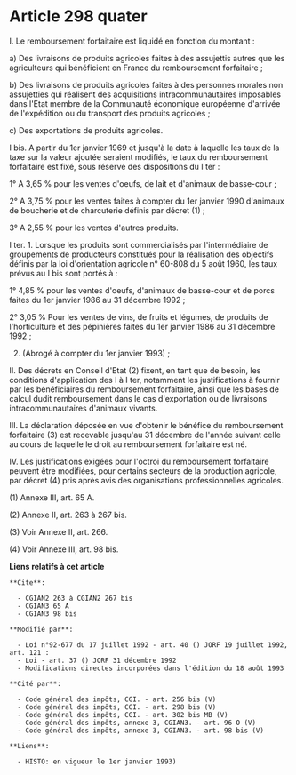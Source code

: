 # Article 298 quater

I. Le remboursement forfaitaire est liquidé en fonction du montant :

a) Des livraisons de produits agricoles faites à des assujettis autres que les agriculteurs qui bénéficient en France du
remboursement forfaitaire ;

b) Des livraisons de produits agricoles faites à des personnes morales non assujetties qui réalisent des acquisitions
intracommunautaires imposables dans l'Etat membre de la Communauté économique européenne d'arrivée de l'expédition ou du
transport des produits agricoles ;

c) Des exportations de produits agricoles.

I bis. A partir du 1er janvier 1969 et jusqu'à la date à laquelle les taux de la taxe sur la valeur ajoutée seraient
modifiés, le taux du remboursement forfaitaire est fixé, sous réserve des dispositions du I ter :

1° A 3,65 % pour les ventes d'oeufs, de lait et d'animaux de basse-cour ;

2° A 3,75 % pour les ventes faites à compter du 1er janvier 1990 d'animaux de boucherie et de charcuterie définis par décret
(1) ;

3° A 2,55 % pour les ventes d'autres produits.

I ter. 1. Lorsque les produits sont commercialisés par l'intermédiaire de groupements de producteurs constitués pour la
réalisation des objectifs définis par la loi d'orientation agricole n° 60-808 du 5 août 1960, les taux prévus au I bis sont
portés à :

1° 4,85 % pour les ventes d'oeufs, d'animaux de basse-cour et de porcs faites du 1er janvier 1986 au 31 décembre 1992 ;

2° 3,05 % Pour les ventes de vins, de fruits et légumes, de produits de l'horticulture et des pépinières faites du 1er
janvier 1986 au 31 décembre 1992 ;

2. (Abrogé à compter du 1er janvier 1993) ;

II. Des décrets en Conseil d'Etat (2) fixent, en tant que de besoin, les conditions d'application des I à I ter, notamment
les justifications à fournir par les bénéficiaires du remboursement forfaitaire, ainsi que les bases de calcul dudit
remboursement dans le cas d'exportation ou de livraisons intracommunautaires d'animaux vivants.

III. La déclaration déposée en vue d'obtenir le bénéfice du remboursement forfaitaire (3) est recevable jusqu'au 31 décembre
de l'année suivant celle au cours de laquelle le droit au remboursement forfaitaire est né.

IV. Les justifications exigées pour l'octroi du remboursement forfaitaire peuvent être modifiées, pour certains secteurs de
la production agricole, par décret (4) pris après avis des organisations professionnelles agricoles.

(1) Annexe III, art. 65 A.

(2) Annexe II, art. 263 à 267 bis.

(3) Voir Annexe II, art. 266.

(4) Voir Annexe III, art. 98 bis.

**Liens relatifs à cet article**

	**Cite**:

	  - CGIAN2 263 à CGIAN2 267 bis
	  - CGIAN3 65 A
	  - CGIAN3 98 bis

	**Modifié par**:

	  - Loi n°92-677 du 17 juillet 1992 - art. 40 () JORF 19 juillet 1992, art. 121 :
	  - Loi - art. 37 () JORF 31 décembre 1992
	  - Modifications directes incorporées dans l'édition du 18 août 1993

	**Cité par**:

	  - Code général des impôts, CGI. - art. 256 bis (V)
	  - Code général des impôts, CGI. - art. 298 bis (V)
	  - Code général des impôts, CGI. - art. 302 bis MB (V)
	  - Code général des impôts, annexe 3, CGIAN3. - art. 96 O (V)
	  - Code général des impôts, annexe 3, CGIAN3. - art. 98 bis (V)

	**Liens**:

	  - HISTO: en vigueur le 1er janvier 1993)
